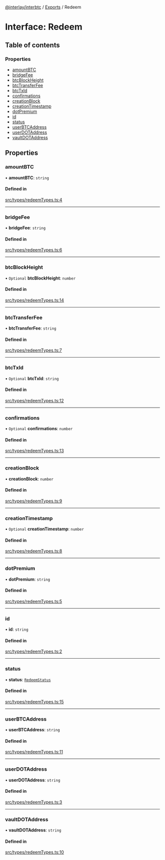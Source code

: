 [@interlay/interbtc](/README.md) / [Exports](/modules.md) / Redeem

# Interface: Redeem

## Table of contents

### Properties

- [amountBTC](/interfaces/redeem.md#amountbtc)
- [bridgeFee](/interfaces/redeem.md#bridgefee)
- [btcBlockHeight](/interfaces/redeem.md#btcblockheight)
- [btcTransferFee](/interfaces/redeem.md#btctransferfee)
- [btcTxId](/interfaces/redeem.md#btctxid)
- [confirmations](/interfaces/redeem.md#confirmations)
- [creationBlock](/interfaces/redeem.md#creationblock)
- [creationTimestamp](/interfaces/redeem.md#creationtimestamp)
- [dotPremium](/interfaces/redeem.md#dotpremium)
- [id](/interfaces/redeem.md#id)
- [status](/interfaces/redeem.md#status)
- [userBTCAddress](/interfaces/redeem.md#userbtcaddress)
- [userDOTAddress](/interfaces/redeem.md#userdotaddress)
- [vaultDOTAddress](/interfaces/redeem.md#vaultdotaddress)

## Properties

### amountBTC

• **amountBTC**: `string`

#### Defined in

[src/types/redeemTypes.ts:4](https://github.com/interlay/interbtc-js/blob/0c8155e/src/types/redeemTypes.ts#L4)

___

### bridgeFee

• **bridgeFee**: `string`

#### Defined in

[src/types/redeemTypes.ts:6](https://github.com/interlay/interbtc-js/blob/0c8155e/src/types/redeemTypes.ts#L6)

___

### btcBlockHeight

• `Optional` **btcBlockHeight**: `number`

#### Defined in

[src/types/redeemTypes.ts:14](https://github.com/interlay/interbtc-js/blob/0c8155e/src/types/redeemTypes.ts#L14)

___

### btcTransferFee

• **btcTransferFee**: `string`

#### Defined in

[src/types/redeemTypes.ts:7](https://github.com/interlay/interbtc-js/blob/0c8155e/src/types/redeemTypes.ts#L7)

___

### btcTxId

• `Optional` **btcTxId**: `string`

#### Defined in

[src/types/redeemTypes.ts:12](https://github.com/interlay/interbtc-js/blob/0c8155e/src/types/redeemTypes.ts#L12)

___

### confirmations

• `Optional` **confirmations**: `number`

#### Defined in

[src/types/redeemTypes.ts:13](https://github.com/interlay/interbtc-js/blob/0c8155e/src/types/redeemTypes.ts#L13)

___

### creationBlock

• **creationBlock**: `number`

#### Defined in

[src/types/redeemTypes.ts:9](https://github.com/interlay/interbtc-js/blob/0c8155e/src/types/redeemTypes.ts#L9)

___

### creationTimestamp

• `Optional` **creationTimestamp**: `number`

#### Defined in

[src/types/redeemTypes.ts:8](https://github.com/interlay/interbtc-js/blob/0c8155e/src/types/redeemTypes.ts#L8)

___

### dotPremium

• **dotPremium**: `string`

#### Defined in

[src/types/redeemTypes.ts:5](https://github.com/interlay/interbtc-js/blob/0c8155e/src/types/redeemTypes.ts#L5)

___

### id

• **id**: `string`

#### Defined in

[src/types/redeemTypes.ts:2](https://github.com/interlay/interbtc-js/blob/0c8155e/src/types/redeemTypes.ts#L2)

___

### status

• **status**: [`RedeemStatus`](/enums/redeemstatus.md)

#### Defined in

[src/types/redeemTypes.ts:15](https://github.com/interlay/interbtc-js/blob/0c8155e/src/types/redeemTypes.ts#L15)

___

### userBTCAddress

• **userBTCAddress**: `string`

#### Defined in

[src/types/redeemTypes.ts:11](https://github.com/interlay/interbtc-js/blob/0c8155e/src/types/redeemTypes.ts#L11)

___

### userDOTAddress

• **userDOTAddress**: `string`

#### Defined in

[src/types/redeemTypes.ts:3](https://github.com/interlay/interbtc-js/blob/0c8155e/src/types/redeemTypes.ts#L3)

___

### vaultDOTAddress

• **vaultDOTAddress**: `string`

#### Defined in

[src/types/redeemTypes.ts:10](https://github.com/interlay/interbtc-js/blob/0c8155e/src/types/redeemTypes.ts#L10)
